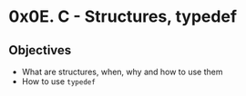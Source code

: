 # 0x0E. C - Structures, typedef

## Objectives

- What are structures, when, why and how to use them
- How to use `typedef`
